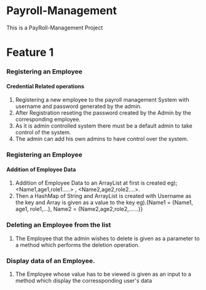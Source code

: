 # Payroll-Management
This is a PayRoll-Management Project 
# Feature 1
### Registering an Employee

#### Credential Related operations
1) Registering a new employee to the payroll management System with username and password generated by the admin.
2) After Registration reseting the password created by the Admin by the corresponding employee.
3) As it is admin controlled system there must be a default admin to take control of the system.
4) The admin can add his own admins to have control over the system.

### Registering an Employee
#### Addition of Employee Data
1) Addition of Employee Data to an ArrayList<HashMap> at first is created eg); <Name1,age1,role1.....> , <Name2,age2,role2....>.<br>
2) Then a HashMap of String and ArrayList<HashMap> is created  with Username as the key and Array<HashMap> is given as a value to the key eg).{Name1 = {Name1, age1, role1,...}, Name2 = {Name2,age2,role2,......}}

### Deleting an Employee from the list
1) The Employee that the admin wishes to delete is given as a parameter to a method which performs the deletion operation.

### Display data of an Employee.
1) The Employee whose value has to be viewed is given as an input to a method which display the corressponding user's data 
